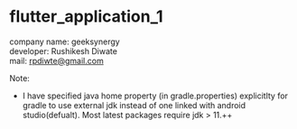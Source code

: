# flutter_application_1

company name: geeksynergy<br>
developer: Rushikesh Diwate<br>
mail: rpdiwte@gmail.com<br>

Note:

- I have specified java home property (in gradle.properties) explicitlty for gradle to use external jdk instead of one linked with android studio(defualt). Most latest packages require jdk > 11.++



